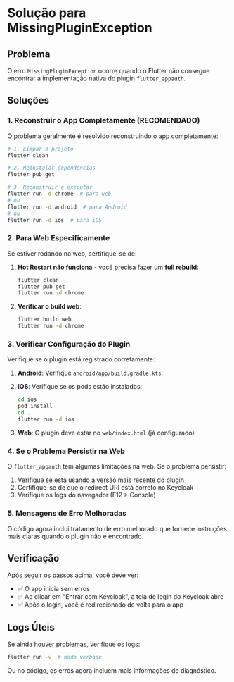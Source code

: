 # Solução para MissingPluginException

## Problema

O erro `MissingPluginException` ocorre quando o Flutter não consegue encontrar a implementação nativa do plugin `flutter_appauth`.

## Soluções

### 1. Reconstruir o App Completamente (RECOMENDADO)

O problema geralmente é resolvido reconstruindo o app completamente:

```bash
# 1. Limpar o projeto
flutter clean

# 2. Reinstalar dependências
flutter pub get

# 3. Reconstruir e executar
flutter run -d chrome  # para web
# ou
flutter run -d android  # para Android
# ou
flutter run -d ios  # para iOS
```

### 2. Para Web Especificamente

Se estiver rodando na web, certifique-se de:

1. **Hot Restart não funciona** - você precisa fazer um **full rebuild**:
   ```bash
   flutter clean
   flutter pub get
   flutter run -d chrome
   ```

2. **Verificar o build web**:
   ```bash
   flutter build web
   flutter run -d chrome
   ```

### 3. Verificar Configuração do Plugin

Verifique se o plugin está registrado corretamente:

1. **Android**: Verifique `android/app/build.gradle.kts`
2. **iOS**: Verifique se os pods estão instalados:
   ```bash
   cd ios
   pod install
   cd ..
   flutter run -d ios
   ```

3. **Web**: O plugin deve estar no `web/index.html` (já configurado)

### 4. Se o Problema Persistir na Web

O `flutter_appauth` tem algumas limitações na web. Se o problema persistir:

1. Verifique se está usando a versão mais recente do plugin
2. Certifique-se de que o redirect URI está correto no Keycloak
3. Verifique os logs do navegador (F12 > Console)

### 5. Mensagens de Erro Melhoradas

O código agora inclui tratamento de erro melhorado que fornece instruções mais claras quando o plugin não é encontrado.

## Verificação

Após seguir os passos acima, você deve ver:

- ✅ O app inicia sem erros
- ✅ Ao clicar em "Entrar com Keycloak", a tela de login do Keycloak abre
- ✅ Após o login, você é redirecionado de volta para o app

## Logs Úteis

Se ainda houver problemas, verifique os logs:

```bash
flutter run -v  # modo verbose
```

Ou no código, os erros agora incluem mais informações de diagnóstico.

